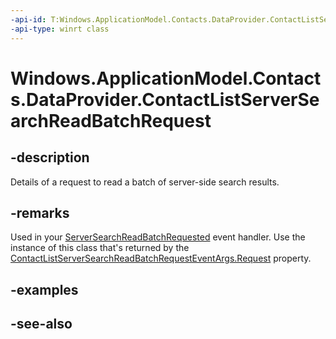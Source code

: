 ```yaml
---
-api-id: T:Windows.ApplicationModel.Contacts.DataProvider.ContactListServerSearchReadBatchRequest
-api-type: winrt class
---
```


<!-- Class syntax.
public class ContactListServerSearchReadBatchRequest : Windows.ApplicationModel.Contacts.DataProvider.IContactListServerSearchReadBatchRequest
-->

# Windows.ApplicationModel.Contacts.DataProvider.ContactListServerSearchReadBatchRequest

## -description
Details of a request to read a batch of server-side search results.

## -remarks
Used in your [ServerSearchReadBatchRequested](contactdataproviderconnection_serversearchreadbatchrequested.md) event handler. Use the instance of this class that's returned by the [ContactListServerSearchReadBatchRequestEventArgs.Request](contactlistserversearchreadbatchrequesteventargs_request.md) property.

## -examples

## -see-also
